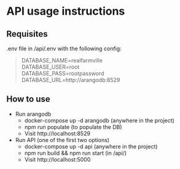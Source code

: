 # API usage instructions
## Requisites
.env file in /api/.env with the following config:
>  DATABASE_NAME=realfarmville\
>  DATABASE_USER=root\
>  DATABASE_PASS=rootpassword\
>  DATABASE_URL=http://arangodb:8529

## How to use
* Run arangodb
  * docker-compose up -d arangodb (anywhere in the project)
  * npm run populate (to populate the DB)
  * Visit http://localhost:8529
* Run API (one of the first two options)
  * docker-compose up -d api (anywhere in the project)
  * npm run build && npm run start (in /api/)
  * Visit http://localhost:5000
